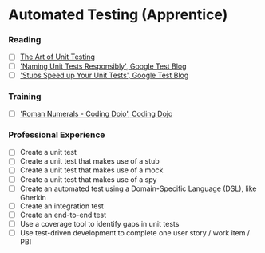 # Automated Testing (Apprentice)

### Reading

- [ ] [The Art of Unit Testing](https://www.amazon.com/Art-Unit-Testing-examples/dp/1617290890/)
- [ ] ['Naming Unit Tests Responsibly', Google Test Blog](https://testing.googleblog.com/2007/02/tott-naming-unit-tests-responsibly.html)
- [ ] ['Stubs Speed up Your Unit Tests', Google Test Blog](https://testing.googleblog.com/2007/04/tott-stubs-speed-up-your-unit-tests.html)

### Training
- [ ] ['Roman Numerals - Coding Dojo', Coding Dojo](http://codingdojo.org/kata/RomanNumerals/)

### Professional Experience
- [ ] Create a unit test
- [ ] Create a unit test that makes use of a stub
- [ ] Create a unit test that makes use of a mock
- [ ] Create a unit test that makes use of a spy
- [ ] Create an automated test using a Domain-Specific Language (DSL), like Gherkin
- [ ] Create an integration test
- [ ] Create an end-to-end test
- [ ] Use a coverage tool to identify gaps in unit tests
- [ ] Use test-driven development to complete one user story / work item / PBI
